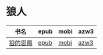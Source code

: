 # 狼人

| 书名 | epub | mobi | azw3 |
| --- | --- | --- | --- |
| [狼的恩赐](None) | [epub](None) | [mobi](None) | [azw3](None) |

